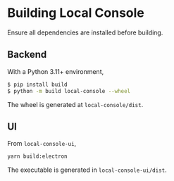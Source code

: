 # Building Local Console

Ensure all dependencies are installed before building.

## Backend

With a Python 3.11+ environment,

```sh
$ pip install build
$ python -m build local-console --wheel
```

The wheel is generated at `local-console/dist`.

## UI

From `local-console-ui`,

```sh
yarn build:electron
```

The executable is generated in `local-console-ui/dist`.
